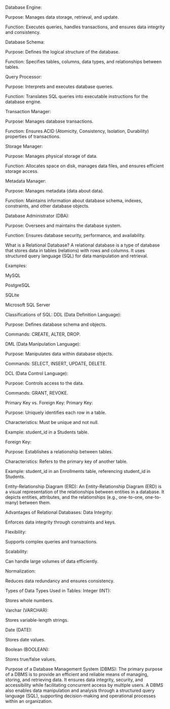 Database Engine:

Purpose: Manages data storage, retrieval, and update.

Function: Executes queries, handles transactions, and ensures data integrity and consistency.

Database Schema:

Purpose: Defines the logical structure of the database.

Function: Specifies tables, columns, data types, and relationships between tables.

Query Processor:

Purpose: Interprets and executes database queries.

Function: Translates SQL queries into executable instructions for the database engine.

Transaction Manager:

Purpose: Manages database transactions.

Function: Ensures ACID (Atomicity, Consistency, Isolation, Durability) properties of transactions.

Storage Manager:

Purpose: Manages physical storage of data.

Function: Allocates space on disk, manages data files, and ensures efficient storage access.

Metadata Manager:

Purpose: Manages metadata (data about data).

Function: Maintains information about database schema, indexes, constraints, and other database objects.

Database Administrator (DBA):

Purpose: Oversees and maintains the database system.

Function: Ensures database security, performance, and availability.

What is a Relational Database?
A relational database is a type of database that stores data in tables (relations) with rows and columns. It uses structured query language (SQL) for data manipulation and retrieval.

Examples:

MySQL

PostgreSQL

SQLite

Microsoft SQL Server

Classifications of SQL:
DDL (Data Definition Language):

Purpose: Defines database schema and objects.

Commands: CREATE, ALTER, DROP.

DML (Data Manipulation Language):

Purpose: Manipulates data within database objects.

Commands: SELECT, INSERT, UPDATE, DELETE.

DCL (Data Control Language):

Purpose: Controls access to the data.

Commands: GRANT, REVOKE.

Primary Key vs. Foreign Key:
Primary Key:

Purpose: Uniquely identifies each row in a table.

Characteristics: Must be unique and not null.

Example: student_id in a Students table.

Foreign Key:

Purpose: Establishes a relationship between tables.

Characteristics: Refers to the primary key of another table.

Example: student_id in an Enrollments table, referencing student_id in Students.

Entity-Relationship Diagram (ERD):
An Entity-Relationship Diagram (ERD) is a visual representation of the relationships between entities in a database. It depicts entities, attributes, and the relationships (e.g., one-to-one, one-to-many) between them.

Advantages of Relational Databases:
Data Integrity:

Enforces data integrity through constraints and keys.

Flexibility:

Supports complex queries and transactions.

Scalability:

Can handle large volumes of data efficiently.

Normalization:

Reduces data redundancy and ensures consistency.

Types of Data Types Used in Tables:
Integer (INT):

Stores whole numbers.

Varchar (VARCHAR):

Stores variable-length strings.

Date (DATE):

Stores date values.

Boolean (BOOLEAN):

Stores true/false values.

Purpose of a Database Management System (DBMS):
The primary purpose of a DBMS is to provide an efficient and reliable means of managing, storing, and retrieving data. It ensures data integrity, security, and accessibility while facilitating concurrent access by multiple users. A DBMS also enables data manipulation and analysis through a structured query language (SQL), supporting decision-making and operational processes within an organization.
